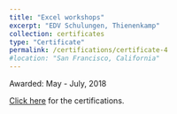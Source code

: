 ```yaml
---
title: "Excel workshops"
excerpt: "EDV Schulungen, Thienenkamp"
collection: certificates
type: "Certificate"
permalink: /certifications/certificate-4
#location: "San Francisco, California"
---
```

Awarded: May - July, 2018


[Click here](http://lbrilh.github.io/files/EDV_Certificate.pdf) for the certifications.
